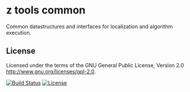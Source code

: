 # z tools common

Common datastructures and interfaces for localization and algorithm execution.

## License

Licensed under the terms of the GNU General Public License, Version 2.0 <http://www.gnu.org/licenses/gpl-2.0>.

[![Build Status](https://travis-ci.org/zetool/common.svg?branch=master)](https://travis-ci.org/zetool/common)
[![License](https://img.shields.io/badge/license-GNU%20General%20Public%20License-blue.svg)](http://www.gnu.org/licenses/gpl-2.0)
